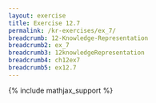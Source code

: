 ```yaml
---
layout: exercise
title: Exercise 12.7
permalink: /kr-exercises/ex_7/
breadcrumb: 12-Knowledge-Representation
breadcrumb2: ex_7
breadcrumb3: 12knowledgeRepresentation
breadcrumb4: ch12ex7
breadcrumb5: ex12.7
---
```


{% include mathjax_support %}

